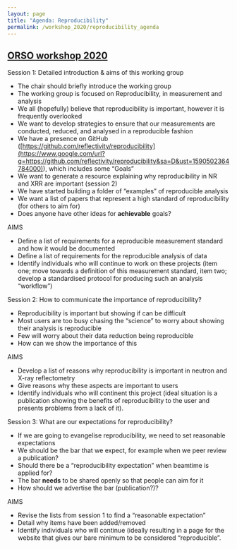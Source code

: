 ```yaml
---
layout: page
title: "Agenda: Reproducibility"
permalink: /workshop_2020/reproducibility_agenda
---
```


## [ORSO workshop 2020](/workshop_2020)

<span class="c2 c20">Session 1: Detailed introduction & aims of this working group</span>

*   <span class="c1">The chair should briefly introduce the working group</span>
*   <span class="c1">The working group is focused on Reproducibility, in measurement and analysis</span>
*   <span class="c1">We all (hopefully) believe that reproducibility is important, however it is frequently overlooked</span>
*   <span class="c1">We want to develop strategies to ensure that our measurements are conducted, reduced, and analysed in a reproducible fashion</span>
*   <span class="c5">We have a presence on GitHub (</span><span class="c5 c21">[https://github.com/reflectivity/reproducibility](https://www.google.com/url?q=https://github.com/reflectivity/reproducibility&sa=D&ust=1590502364784000)</span><span class="c1">), which includes some “Goals”</span>
*   <span class="c1">We want to generate a resource explaining why reproducibility in NR and XRR are important (session 2)</span>
*   <span class="c1">We have started building a folder of “examples” of reproducible analysis</span>
*   <span class="c1">We want a list of papers that represent a high standard of reproducibility (for others to aim for)</span>
*   <span class="c1">Does anyone have other ideas for **achievable** goals?</span>

<span class="c5">        </span><span class="c20 c2">AIMS</span>

*   <span class="c1">Define a list of requirements for a reproducible measurement standard and how it would be documented</span>
*   <span class="c1">Define a list of requirements for the reproducible analysis of data</span>
*   <span class="c1">Identify individuals who will continue to work on these projects (item one; move towards a definition of this measurement standard, item two; develop a standardised protocol for producing such an analysis “workflow”)</span>

<span class="c1"></span>

<span class="c20 c2">Session 2: How to communicate the importance of reproducibility?</span>

*   <span class="c1">Reproducibility is important but showing if can be difficult</span>
*   <span class="c1">Most users are too busy chasing the “science” to worry about showing their analysis is reproducible</span>
*   <span class="c1">Few will worry about their data reduction being reproducible</span>
*   <span class="c1">How can we show the importance of this</span>

<span class="c20 c2">AIMS</span>

*   <span class="c1">Develop a list of reasons why reproducibility is important in neutron and X-ray reflectometry</span>
*   <span class="c1">Give reasons why these aspects are important to users</span>
*   <span class="c1">Identify individuals who will continent this project (ideal situation is a publication showing the benefits of reproducibility to the user and presents problems from a lack of it).</span>

<span class="c1"></span>

<span class="c2">Session 3: What are our expectations for reproducibility?</span>

*   <span class="c5">If we are going to evangelise reproducibility, we need to set reaso</span><span class="c5">nable expectations</span>
*   <span class="c1">We should be the bar that we expect, for example when we peer review a publication?</span>
*   <span class="c1">Should there be a “reproducibility expectation” when beamtime is applied for?</span>
*   <span class="c1">The bar **needs** to be shared openly so that people can aim for it</span>
*   <span class="c1">How should we advertise the bar (publication?)?</span>

<span class="c2">AIMS</span>

*   <span class="c1">Revise the lists from session 1 to find a “reasonable expectation”</span>
*   <span class="c1">Detail why items have been added/removed</span>
*   <span class="c5">Identify individuals who will continue (ideally resulting in a page for the website that gives</span> <span class="c2">our</span><span class="c1"> bare minimum to be considered “reproducible”.</span>